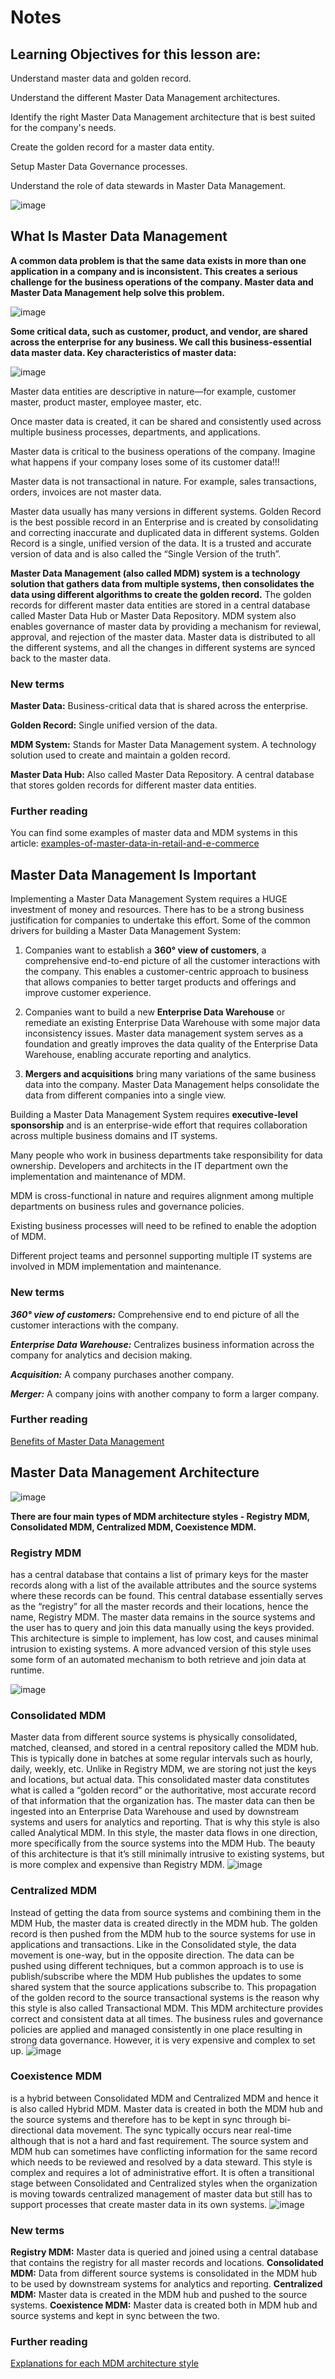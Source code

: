 # Notes

## Learning Objectives for this lesson are:

Understand master data and golden record.

Understand the different Master Data Management architectures.

Identify the right Master Data Management architecture that is best suited for the company's needs.

Create the golden record for a master data entity.

Setup Master Data Governance processes.

Understand the role of data stewards in Master Data Management.

![image](https://user-images.githubusercontent.com/68102477/119435478-8ff8fd80-bd5d-11eb-8b52-f4f7bc116c3c.png)


## What Is Master Data Management

**A common data problem is that the same data exists in more than one application in a company and is inconsistent. This creates a serious challenge for the business operations of the company. Master data and Master Data Management help solve this problem.**

![image](https://user-images.githubusercontent.com/68102477/119435726-16adda80-bd5e-11eb-9472-c28c4ec6ac3e.png)


**Some critical data, such as customer, product, and vendor, are shared across the enterprise for any business. We call this business-essential data master data. Key characteristics of master data:**

![image](https://user-images.githubusercontent.com/68102477/119435766-2a594100-bd5e-11eb-8e67-0c907585900c.png)


Master data entities are descriptive in nature—for example, customer master, product master, employee master, etc.

Once master data is created, it can be shared and consistently used across multiple business processes, departments, and applications.

Master data is critical to the business operations of the company. Imagine what happens if your company loses some of its customer data!!!

Master data is not transactional in nature. For example, sales transactions, orders, invoices are not master data.

Master data usually has many versions in different systems. Golden Record is the best possible record in an Enterprise and is created by consolidating and correcting inaccurate and duplicated data in different systems. Golden Record is a single, unified version of the data. It is a trusted and accurate version of data and is also called the “Single Version of the truth”.

**Master Data Management (also called MDM) system is a technology solution that gathers data from multiple systems, then consolidates the data using different algorithms to create the golden record.**
The golden records for different master data entities are stored in a central database called Master Data Hub or Master Data Repository. MDM system also enables governance of master data by providing a mechanism for reviewal, approval, and rejection of the master data. Master data is distributed to all the different systems, and all the changes in different systems are synced back to the master data.

### New terms
**Master Data:** Business-critical data that is shared across the enterprise.

**Golden Record:** Single unified version of the data.

**MDM System:** Stands for Master Data Management system. A technology solution used to create and maintain a golden record.

**Master Data Hub:** Also called Master Data Repository. A central database that stores golden records for different master data entities.

### Further reading
You can find some examples of master data and MDM systems in this article:
[examples-of-master-data-in-retail-and-e-commerce](https://www.ecommercenext.org/examples-of-master-data-in-retail-and-e-commerce/)

## Master Data Management Is Important
Implementing a Master Data Management System requires a HUGE investment of money and resources. There has to be a strong business justification for companies to undertake this effort.
Some of the common drivers for building a Master Data Management System:

1. Companies want to establish a **360° view of customers**, a comprehensive end-to-end picture of all the customer interactions with the company. This enables a customer-centric approach to business that allows companies to better target products and offerings and improve customer experience.

2. Companies want to build a new **Enterprise Data Warehouse** or remediate an existing Enterprise Data Warehouse with some major data inconsistency issues. Master data management system serves as a foundation and greatly improves the data quality of the Enterprise Data Warehouse, enabling accurate reporting and analytics.

3. **Mergers and acquisitions** bring many variations of the same business data into the company. Master Data Management helps consolidate the data from different companies into a single view.

Building a Master Data Management System requires **executive-level sponsorship** and is an enterprise-wide effort that requires collaboration across multiple business domains and IT systems.

Many people who work in business departments take responsibility for data ownership. Developers and architects in the IT department own the implementation and maintenance of MDM.

MDM is cross-functional in nature and requires alignment among multiple departments on business rules and governance policies.

Existing business processes will need to be refined to enable the adoption of MDM.

Different project teams and personnel supporting multiple IT systems are involved in MDM implementation and maintenance.

### New terms
***360° view of customers:*** Comprehensive end to end picture of all the customer interactions with the company.

***Enterprise Data Warehouse:*** Centralizes business information across the company for analytics and decision making.

***Acquisition:*** A company purchases another company.

***Merger:*** A company joins with another company to form a larger company.

### Further reading
[Benefits of Master Data Management](https://www.to-increase.com/business-integration/blog/master-data-management-benefits)

## Master Data Management Architecture

![image](https://user-images.githubusercontent.com/68102477/119346275-597b9e00-bcdd-11eb-8683-57ead995d553.png)

**There are four main types of MDM architecture styles - Registry MDM, Consolidated MDM, Centralized MDM, Coexistence MDM.**

### Registry MDM 
has a central database that contains a list of primary keys for the master records along with a list of the available attributes and the source systems where these records can be found. This central database essentially serves as the “registry” for all the master records and their locations, hence the name, Registry MDM. The master data remains in the source systems and the user has to query and join this data manually using the keys provided. This architecture is simple to implement, has low cost, and causes minimal intrusion to existing systems. A more advanced version of this style uses some form of an automated mechanism to both retrieve and join data at runtime.

![image](https://user-images.githubusercontent.com/68102477/119346481-9b0c4900-bcdd-11eb-86d8-7998e4ae42d7.png)

### Consolidated MDM 
Master data from different source systems is physically consolidated, matched, cleansed, and stored in a central repository called the MDM hub. This is typically done in batches at some regular intervals such as hourly, daily, weekly, etc. Unlike in Registry MDM, we are storing not just the keys and locations, but actual data. This consolidated master data constitutes what is called a “golden record” or the authoritative, most accurate record of that information that the organization has. The master data can then be ingested into an Enterprise Data Warehouse and used by downstream systems and users for analytics and reporting. That is why this style is also called Analytical MDM. In this style, the master data flows in one direction, more specifically from the source systems into the MDM Hub. The beauty of this architecture is that it’s still minimally intrusive to existing systems, but is more complex and expensive than Registry MDM.
![image](https://user-images.githubusercontent.com/68102477/119346709-ea527980-bcdd-11eb-9385-0ee6a7b376d2.png)

### Centralized MDM 
Instead of getting the data from source systems and combining them in the MDM Hub, the master data is created directly in the MDM hub. The golden record is then pushed from the MDM hub to the source systems for use in applications and transactions. Like in the Consolidated style, the data movement is one-way, but in the opposite direction. The data can be pushed using different techniques, but a common approach is to use is publish/subscribe where the MDM Hub publishes the updates to some shared system that the source applications subscribe to. This propagation of the golden record to the source transactional systems is the reason why this style is also called Transactional MDM. This MDM architecture provides correct and consistent data at all times. The business rules and governance policies are applied and managed consistently in one place resulting in strong data governance. However, it is very expensive and complex to set up.
![image](https://user-images.githubusercontent.com/68102477/119346820-0b1acf00-bcde-11eb-8bd7-ccb6a94508ab.png)

### Coexistence MDM 
is a hybrid between Consolidated MDM and Centralized MDM and hence it is also called Hybrid MDM. Master data is created in both the MDM hub and the source systems and therefore has to be kept in sync through bi-directional data movement. The sync typically occurs near real-time although that is not a hard and fast requirement. The source system and MDM hub can sometimes have conflicting information for the same record which needs to be reviewed and resolved by a data steward. This style is complex and requires a lot of administrative effort. It is often a transitional stage between Consolidated and Centralized styles when the organization is moving towards centralized management of master data but still has to support processes that create master data in its own systems.
![image](https://user-images.githubusercontent.com/68102477/119346884-1bcb4500-bcde-11eb-84f7-e35d0aca644a.png)

### New terms
**Registry MDM:** Master data is queried and joined using a central database that contains the registry for all master records and locations.
**Consolidated MDM:** Data from different source systems is consolidated in the MDM hub to be used by downstream systems for analytics and reporting.
**Centralized MDM:** Master data is created in the MDM hub and pushed to the source systems.
**Coexistence MDM:** Master data is created both in MDM hub and source systems and kept in sync between the two.

### Further reading
[Explanations for each MDM architecture style](https://towardsdatascience.com/understanding-various-mdm-implementation-styles-5b4c8fcbbecf)
